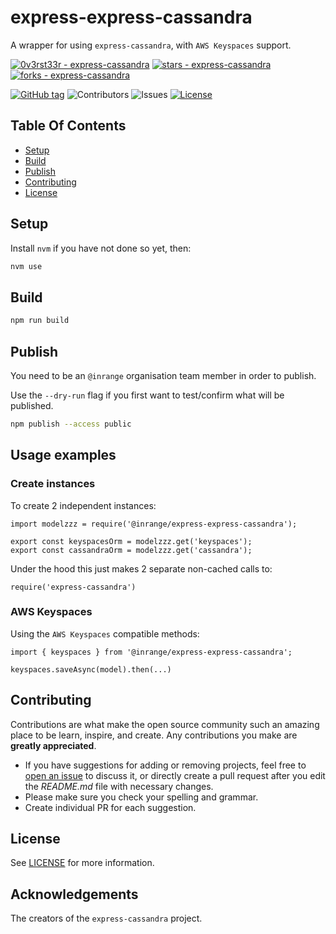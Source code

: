 # express-express-cassandra

A wrapper for using `express-cassandra`, with `AWS Keyspaces` support.

[![0v3rst33r - express-cassandra](https://img.shields.io/static/v1?label=0v3rst33r&message=express-cassandra&color=blue&logo=github)](https://github.com/0v3rst33r/express-cassandra)
[![stars - express-cassandra](https://img.shields.io/github/stars/0v3rst33r/express-cassandra?style=social)](https://github.com/0v3rst33r/express-cassandra)
[![forks - express-cassandra](https://img.shields.io/github/forks/0v3rst33r/express-cassandra?style=social)](https://github.com/0v3rst33r/express-cassandra)

[![GitHub tag](https://img.shields.io/github/tag/0v3rst33r/express-cassandra?include_prereleases=&sort=semver)](https://github.com/0v3rst33r/express-cassandra/releases/) ![Contributors](https://img.shields.io/github/contributors/0v3rst33r/express-cassandra?color=dark-green) ![Issues](https://img.shields.io/github/issues/0v3rst33r/express-cassandra) [![License](https://img.shields.io/github/license/0v3rst33r/express-cassandra)](#license)


## Table Of Contents

* [Setup](#setup)
* [Build](#build)
* [Publish](#publish)
* [Contributing](#contributing)
* [License](#license)

## Setup

Install `nvm` if you have not done so yet, then:

```sh
nvm use
```

## Build

```sh
npm run build
```

## Publish

You need to be an `@inrange` organisation team member in order to publish.

Use the `--dry-run` flag if you first want to test/confirm what will be published.

```sh
npm publish --access public
```

## Usage examples

### Create instances

To create 2 independent instances:

```
import modelzzz = require('@inrange/express-express-cassandra');

export const keyspacesOrm = modelzzz.get('keyspaces');
export const cassandraOrm = modelzzz.get('cassandra');
```

Under the hood this just makes 2 separate non-cached calls to:

```
require('express-cassandra')
```

### AWS Keyspaces

Using the `AWS Keyspaces` compatible methods:

```
import { keyspaces } from '@inrange/express-express-cassandra';

keyspaces.saveAsync(model).then(...)
```

## Contributing

Contributions are what make the open source community such an amazing place to be learn, inspire, and create. Any contributions you make are **greatly appreciated**.
* If you have suggestions for adding or removing projects, feel free to [open an issue](https://github.com/0v3rst33r/express-cassandra/issues/new) to discuss it, or directly create a pull request after you edit the *README.md* file with necessary changes.
* Please make sure you check your spelling and grammar.
* Create individual PR for each suggestion.

## License

See [LICENSE](https://github.com/0v3rst33r/express-cassandra/blob/develop/LICENSE) for more information.

## Acknowledgements

The creators of the `express-cassandra` project.
